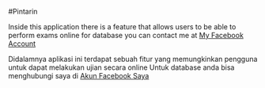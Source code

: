 #Pintarin

Inside this application there is a feature that allows users to be able to perform exams online
for database you can contact me at [My Facebook Account](https://facebook.com/faris.widhiarta)

Didalamnya aplikasi ini terdapat sebuah fitur yang memungkinkan pengguna untuk dapat melakukan ujian secara online
Untuk database anda bisa menghubungi saya di [Akun Facebook Saya](https://facebook.com/faris.widhiarta)